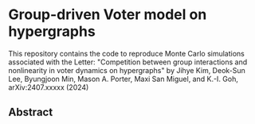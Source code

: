 # Group-driven Voter model on hypergraphs 

This repository contains the code to reproduce Monte Carlo simulations associated with the Letter:
"Competition between group interactions and nonlinearity in voter dynamics on hypergraphs" by Jihye Kim, Deok-Sun Lee, Byungjoon Min, Mason A. Porter, Maxi San Miguel, and K.-I. Goh,
arXiv:2407.xxxxx (2024)

## Abstract
